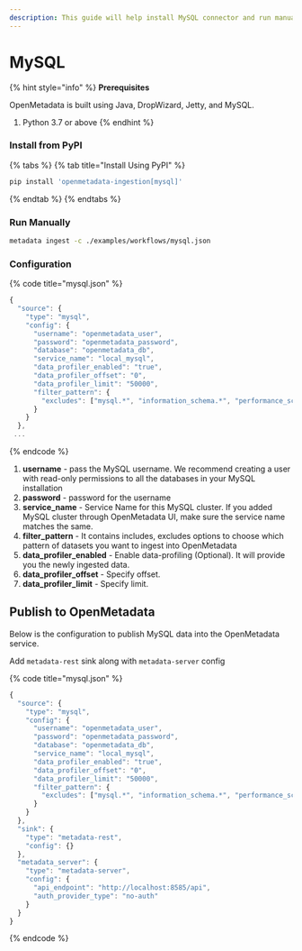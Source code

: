 ```yaml
---
description: This guide will help install MySQL connector and run manually
---
```


# MySQL

{% hint style="info" %}
**Prerequisites**

OpenMetadata is built using Java, DropWizard, Jetty, and MySQL.

1. Python 3.7 or above
{% endhint %}

### Install from PyPI

{% tabs %}
{% tab title="Install Using PyPI" %}
```bash
pip install 'openmetadata-ingestion[mysql]'
```
{% endtab %}
{% endtabs %}

### Run Manually

```bash
metadata ingest -c ./examples/workflows/mysql.json
```

### Configuration

{% code title="mysql.json" %}
```javascript
{
  "source": {
    "type": "mysql",
    "config": {
      "username": "openmetadata_user",
      "password": "openmetadata_password",
      "database": "openmetadata_db",
      "service_name": "local_mysql",
      "data_profiler_enabled": "true",
      "data_profiler_offset": "0",
      "data_profiler_limit": "50000",
      "filter_pattern": {
        "excludes": ["mysql.*", "information_schema.*", "performance_schema.*", "sys.*"]
      }
    }
  },
 ...
```
{% endcode %}

1. **username** - pass the MySQL username. We recommend creating a user with read-only permissions to all the databases in your MySQL installation
2. **password** - password for the username
3. **service\_name** - Service Name for this MySQL cluster. If you added MySQL cluster through OpenMetadata UI, make sure the service name matches the same.
4. **filter\_pattern** - It contains includes, excludes options to choose which pattern of datasets you want to ingest into OpenMetadata
5. **data\_profiler\_enabled** - Enable data-profiling (Optional). It will provide you the newly ingested data.
6. **data\_profiler\_offset** - Specify offset.
7. **data\_profiler\_limit** - Specify limit.

## Publish to OpenMetadata

Below is the configuration to publish MySQL data into the OpenMetadata service.

Add `metadata-rest` sink along with `metadata-server` config

{% code title="mysql.json" %}
```javascript
{
  "source": {
    "type": "mysql",
    "config": {
      "username": "openmetadata_user",
      "password": "openmetadata_password",
      "database": "openmetadata_db",
      "service_name": "local_mysql",
      "data_profiler_enabled": "true",
      "data_profiler_offset": "0",
      "data_profiler_limit": "50000",
      "filter_pattern": {
        "excludes": ["mysql.*", "information_schema.*", "performance_schema.*", "sys.*"]
      }
    }
  },
  "sink": {
    "type": "metadata-rest",
    "config": {}
  },
  "metadata_server": {
    "type": "metadata-server",
    "config": {
      "api_endpoint": "http://localhost:8585/api",
      "auth_provider_type": "no-auth"
    }
  }
}
```
{% endcode %}
